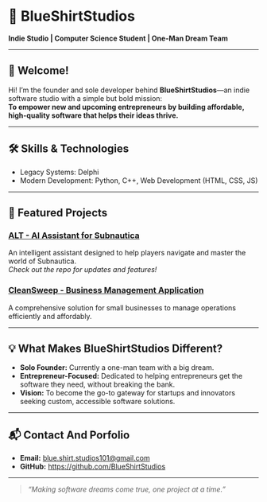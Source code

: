 # 👔 BlueShirtStudios

**Indie Studio | Computer Science Student | One-Man Dream Team**

---

## 👋 Welcome!

Hi! I’m the founder and sole developer behind **BlueShirtStudios**—an indie software studio with a simple but bold mission:  
**To empower new and upcoming entrepreneurs by building affordable, high-quality software that helps their ideas thrive.**

---

## 🛠️ Skills & Technologies

- Legacy Systems: Delphi
- Modern Development: Python, C++, Web Development (HTML, CSS, JS)

---

## 🚀 Featured Projects

### [ALT - AI Assistant for Subnautica](https://github.com/BlueShirtStudios/Subnautica_Assitant)
An intelligent assistant designed to help players navigate and master the world of Subnautica.  
*Check out the repo for updates and features!*

### [CleanSweep - Business Management Application](https://github.com/BlueShirtStudios/CleanSweep)
A comprehensive solution for small businesses to manage operations efficiently and affordably.

---

## 💡 What Makes BlueShirtStudios Different?

- **Solo Founder:** Currently a one-man team with a big dream.
- **Entrepreneur-Focused:** Dedicated to helping entrepreneurs get the software they need, without breaking the bank.
- **Vision:** To become the go-to gateway for startups and innovators seeking custom, accessible software solutions.

---

## 📬 Contact And Porfolio

- **Email:** blue.shirt.studios101@gmail.com
- **GitHub:** https://github.com/BlueShirtStudios

---

> *“Making software dreams come true, one project at a time.”*
